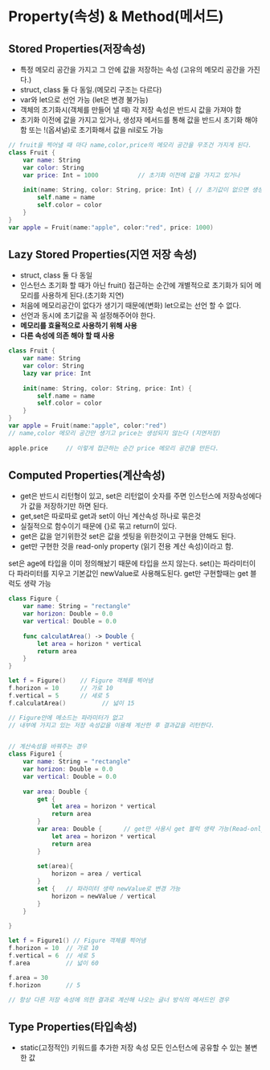 # Property(속성) & Method(메서드)

## Stored Properties(저장속성)
- 특정 메모리 공간을 가지고 그 안에 값을 저장하는 속성 (고유의 메모리 공간을 가진다.)
- struct, class 둘 다 동일.(메모리 구조는 다르다)
- var와 let으로 선언 가능 (let은 변경 불가능)
- 객체의 초기화시(객체를 만들어 낼 때) 각 저장 속성은 반드시 값을 가져야 함
- 초기화 이전에 값을 가지고 있거나, 생성자 메서드를 통해 값을 반드시 초기화 해야함 또는 !(옵셔널)로 초기화해서 값을 nil로도 가능

```swift
// fruit을 찍어낼 때 마다 name,color,price의 메모리 공간을 무조건 가지게 된다.
class Fruit {
    var name: String
    var color: String
    var price: Int = 1000           // 초기화 이전에 값을 가지고 있거나
    
    init(name: String, color: String, price: Int) { // 초기값이 없으면 생성자 메서드를 통해 값을 반드시 초기화
        self.name = name
        self.color = color
    }
}
var apple = Fruit(name:"apple", color:"red", price: 1000)
```

## Lazy Stored Properties(지연 저장 속성)
- struct, class 둘 다 동일
- 인스턴스 초기화 할 때가 아닌 fruit() 접근하는 순간에 개별적으로 초기화가 되어 메모리를 사용하게 된다.(초기화 지연)
- 처음에 메모리공간이 없다가 생기기 때문에(변화) let으로는 선언 할 수 없다.
- 선언과 동시에 초기값을 꼭 설정해주어야 한다.
- **메모리를 효율적으로 사용하기 위해 사용** 
- **다른 속성에 의존 해야 할 때 사용**

```swift
class Fruit {
    var name: String
    var color: String
    lazy var price: Int
    
    init(name: String, color: String, price: Int) {
        self.name = name
        self.color = color
    }
}
var apple = Fruit(name:"apple", color:"red")
// name,color 메모리 공간만 생기고 price는 생성되지 않는다 (지연저장)
 
apple.price     // 이렇게 접근하는 순간 price 메모리 공간을 만든다.
```

## Computed Properties(계산속성)
- get은 반드시 리턴형이 있고, set은 리턴없이 숫자를 주면 인스턴스에 저장속성에다가 값을 저장하기만 하면 된다.
- get,set은 따로따로 get과 set이 아닌 계산속성 하나로 묶은것
- 실질적으로 함수이기 때문에 {}로 묶고 return이 있다.
- get은 값을 얻기위한것 set은 값을 셋팅을 위한것이고 구현을 안해도 된다.
- get만 구현한 것을 read-only property (읽기 전용 계산 속성)이라고 함.

set은 age에 타입을 이미 정의해놨기 때문에 타입을 쓰지 않는다. set()는 파라미터이다
파라미터를 지우고 기본값인 newValue로 사용해도된다.
get만 구현할때는 get 블럭도 생략 가능



```swift
class Figure {
    var name: String = "rectangle"
    var horizon: Double = 0.0
    var vertical: Double = 0.0
    
    func calculatArea() -> Double {
        let area = horizon * vertical
        return area
    }
}

let f = Figure()    // Figure 객체를 찍어냄
f.horizon = 10      // 가로 10
f.vertical = 5      // 세로 5
f.calculatArea()          // 넓이 15

// Figure안에 메소드는 파라미터가 없고
// 내부에 가지고 있는 저장 속성값을 이용해 계산한 후 결과값을 리턴한다.


// 계산속성을 바꿔주는 경우
class Figure1 {
    var name: String = "rectangle"
    var horizon: Double = 0.0
    var vertical: Double = 0.0
    
    var area: Double {
        get {
            let area = horizon * vertical
            return area
        }
        var area: Double {      // get만 사용시 get 블럭 생략 가능(Read-only)
            let area = horizon * vertical
            return area  
        }
        
        set(area){
            horizon = area / vertical
        }
        set {   // 파라미터 생략 newValue로 변경 가능
            horizon = newValue / vertical
        }
    }
    
}

let f = Figure1() // Figure 객체를 찍어냄
f.horizon = 10  // 가로 10
f.vertical = 6  // 세로 5
f.area          // 넓이 60

f.area = 30
f.horizon       // 5

// 항상 다른 저장 속성에 의한 결과로 계산해 나오는 글너 방식의 메서드인 경우
```


## Type Properties(타입속성)
- static(고정적인) 키워드를 추가한 저장 속성
모든 인스턴스에 공유할 수 있는 불변한 값
